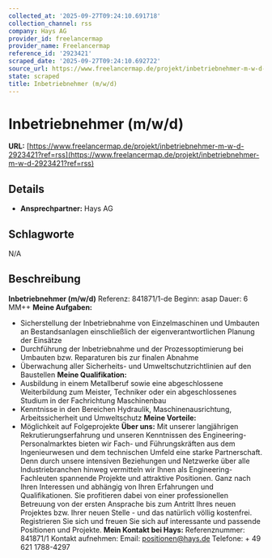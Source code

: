 ```yaml
---
collected_at: '2025-09-27T09:24:10.691718'
collection_channel: rss
company: Hays AG
provider_id: freelancermap
provider_name: Freelancermap
reference_id: '2923421'
scraped_date: '2025-09-27T09:24:10.692722'
source_url: https://www.freelancermap.de/projekt/inbetriebnehmer-m-w-d-2923421?ref=rss
state: scraped
title: Inbetriebnehmer (m/w/d)
---
```



# Inbetriebnehmer (m/w/d)
**URL:** [https://www.freelancermap.de/projekt/inbetriebnehmer-m-w-d-2923421?ref=rss](https://www.freelancermap.de/projekt/inbetriebnehmer-m-w-d-2923421?ref=rss)
## Details
- **Ansprechpartner:** Hays AG

## Schlagworte
N/A

## Beschreibung
**Inbetriebnehmer (m/w/d)** Referenz: 841871/1-de Beginn: asap Dauer: 6 MM++ **Meine Aufgaben:**  
- Sicherstellung der Inbetriebnahme von Einzelmaschinen und Umbauten an Bestandsanlagen einschließlich der eigenverantwortlichen Planung der Einsätze
- Durchführung der Inbetriebnahme und der Prozessoptimierung bei Umbauten bzw. Reparaturen bis zur finalen Abnahme
- Überwachung aller Sicherheits- und Umweltschutzrichtlinien auf den Baustellen
  **Meine Qualifikation:**  
- Ausbildung in einem Metallberuf sowie eine abgeschlossene Weiterbildung zum Meister, Techniker oder ein abgeschlossenes Studium in der Fachrichtung Maschinenbau
- Kenntnisse in den Bereichen Hydraulik, Maschinenausrichtung, Arbeitssicherheit und Umweltschutz
  **Meine Vorteile:**  
- Möglichkeit auf Folgeprojekte
  **Über uns:** Mit unserer langjährigen Rekrutierungserfahrung und unseren Kenntnissen des Engineering-Personalmarktes bieten wir Fach- und Führungskräften aus dem Ingenieurwesen und dem technischen Umfeld eine starke Partnerschaft. Denn durch unsere intensiven Beziehungen und Netzwerke über alle Industriebranchen hinweg vermitteln wir Ihnen als Engineering-Fachleuten spannende Projekte und attraktive Positionen. Ganz nach Ihren Interessen und abhängig von Ihren Erfahrungen und Qualifikationen. Sie profitieren dabei von einer professionellen Betreuung von der ersten Ansprache bis zum Antritt Ihres neuen Projektes bzw. Ihrer neuen Stelle - und das natürlich völlig kostenfrei. Registrieren Sie sich und freuen Sie sich auf interessante und passende Positionen und Projekte. **Mein Kontakt bei Hays:** Referenznummer: 841871/1 Kontakt aufnehmen: Email: positionen@hays.de Telefone: + 49 621 1788-4297